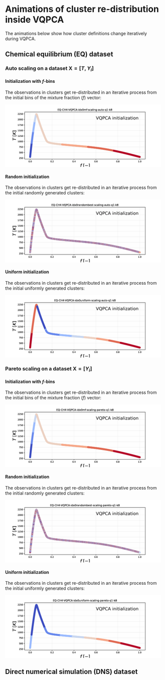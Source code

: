 
# Animations of cluster re-distribution inside VQPCA

The animations below show how cluster definitions change iteratively during VQPCA. 

## Chemical equilibrium (EQ) dataset

### Auto scaling on a dataset $\mathbf{X} = [T, Y_i]$

#### Initialization with $f$-bins

The observations in clusters get re-distributed in an iterative process from the initial bins of the mixture fraction ($f$) vector:

![Screenshot](clusters-animation-EQ-CH4-VQPCA-idx0mf-scaling-auto-q1-k8.gif)

#### Random initialization

The observations in clusters get re-distributed in an iterative process from the initial randomly generated clusters:

![Screenshot](clusters-animation-EQ-CH4-VQPCA-idx0randombest-scaling-auto-q1-k8.gif)

#### Uniform initialization

The observations in clusters get re-distributed in an iterative process from the initial uniformly generated clusters:

![Screenshot](clusters-animation-EQ-CH4-VQPCA-idx0uniform-scaling-auto-q1-k8.gif)

### Pareto scaling on a dataset $\mathbf{X} = [Y_i]$

#### Initialization with $f$-bins

The observations in clusters get re-distributed in an iterative process from the initial bins of the mixture fraction ($f$) vector:

![Screenshot](clusters-animation-EQ-CH4-VQPCA-idx0mf-scaling-pareto-q1-k8.gif)

#### Random initialization

The observations in clusters get re-distributed in an iterative process from the initial randomly generated clusters:

![Screenshot](clusters-animation-EQ-CH4-VQPCA-idx0randombest-scaling-pareto-q1-k8.gif)

#### Uniform initialization

The observations in clusters get re-distributed in an iterative process from the initial uniformly generated clusters:

![Screenshot](clusters-animation-EQ-CH4-VQPCA-idx0uniform-scaling-pareto-q1-k8.gif)

## Direct numerical simulation (DNS) dataset
